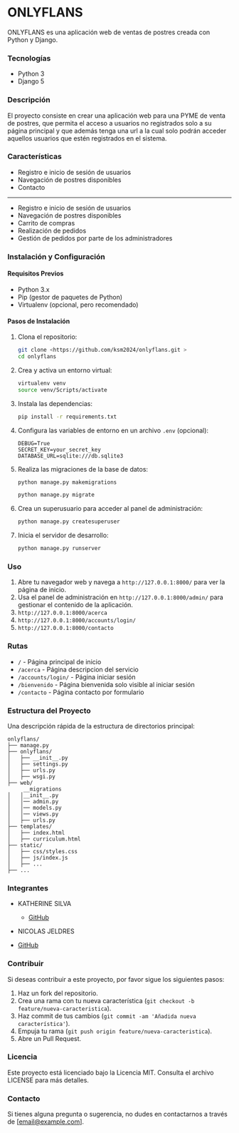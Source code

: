 # ONLYFLANS

ONLYFLANS es una aplicación web de ventas de postres creada con Python y Django.


### Tecnologías

- Python 3
- Django 5

### Descripción

El proyecto consiste en crear una aplicación web para una PYME de venta de postres, que permita el acceso a usuarios no registrados solo a su página principal y que además tenga una url a la cual solo podrán acceder aquellos usuarios que
estén registrados en el sistema.

### Características

- Registro e inicio de sesión de usuarios
- Navegación de postres disponibles
- Contacto
-------------

- Registro e inicio de sesión de usuarios
- Navegación de postres disponibles
- Carrito de compras
- Realización de pedidos
- Gestión de pedidos por parte de los administradores

### Instalación y Configuración

#### Requisitos Previos

- Python 3.x
- Pip (gestor de paquetes de Python)
- Virtualenv (opcional, pero recomendado)

#### Pasos de Instalación

1. Clona el repositorio:

   ```bash
   git clone <https://github.com/ksm2024/onlyflans.git >
   cd onlyflans
   ```

2. Crea y activa un entorno virtual:

   ```bash
   virtualenv venv
   source venv/Scripts/activate
   ```

3. Instala las dependencias:

   ```bash
   pip install -r requirements.txt
   ```

4. Configura las variables de entorno en un archivo `.env` (opcional):

   ```env
   DEBUG=True
   SECRET_KEY=your_secret_key
   DATABASE_URL=sqlite:///db.sqlite3
   ```

5. Realiza las migraciones de la base de datos:

   ```bash
   python manage.py makemigrations
   ```

   ```bash
   python manage.py migrate
   ```

6. Crea un superusuario para acceder al panel de administración:

   ```bash
   python manage.py createsuperuser
   ```

7. Inicia el servidor de desarrollo:
   ```bash
   python manage.py runserver

### Uso

1. Abre tu navegador web y navega a `http://127.0.0.1:8000/` para ver la página de inicio.
2. Usa el panel de administración en `http://127.0.0.1:8000/admin/` para gestionar el contenido de la aplicación.
3. `http://127.0.0.1:8000/acerca`
4. `http://127.0.0.1:8000/accounts/login/`
5. `http://127.0.0.1:8000/contacto`


### Rutas

- `/` - Página principal de inicio
- `/acerca` - Página descripcion del servicio
- `/accounts/login/` - Página iniciar sesión
- `/bienvenido` - Página bienvenida solo visible al iniciar sesión
- `/contacto` - Página contacto por formulario


### Estructura del Proyecto

Una descripción rápida de la estructura de directorios principal:

```plaintext
onlyflans/
├── manage.py
├── onlyflans/
│   ├── __init__.py
│   ├── settings.py
│   ├── urls.py
│   ├── wsgi.py
├── web/
     __migrations
│   │__init__.py
│   │── admin.py
│   │── models.py
│   │── views.py
│   ├── urls.py
├── templates/
│   ├── index.html
│   ├── curriculum.html
├── static/
│   ├── css/styles.css
│   ├── js/index.js
│   ├── ...
├── ...
```

### Integrantes

- KATHERINE SILVA
  - [GitHub](<https://github.com/ksm2024/onlyflans.git>)

- NICOLAS JELDRES
- [GitHub](<https://github.com/NicolasJeldresL/onlyflans>)
 
### Contribuir

Si deseas contribuir a este proyecto, por favor sigue los siguientes pasos:

1. Haz un fork del repositorio.
2. Crea una rama con tu nueva característica (`git checkout -b feature/nueva-caracteristica`).
3. Haz commit de tus cambios (`git commit -am 'Añadida nueva característica'`).
4. Empuja tu rama (`git push origin feature/nueva-caracteristica`).
5. Abre un Pull Request.

### Licencia

Este proyecto está licenciado bajo la Licencia MIT. Consulta el archivo LICENSE para más detalles.

### Contacto

Si tienes alguna pregunta o sugerencia, no dudes en contactarnos a través de [email@example.com].



